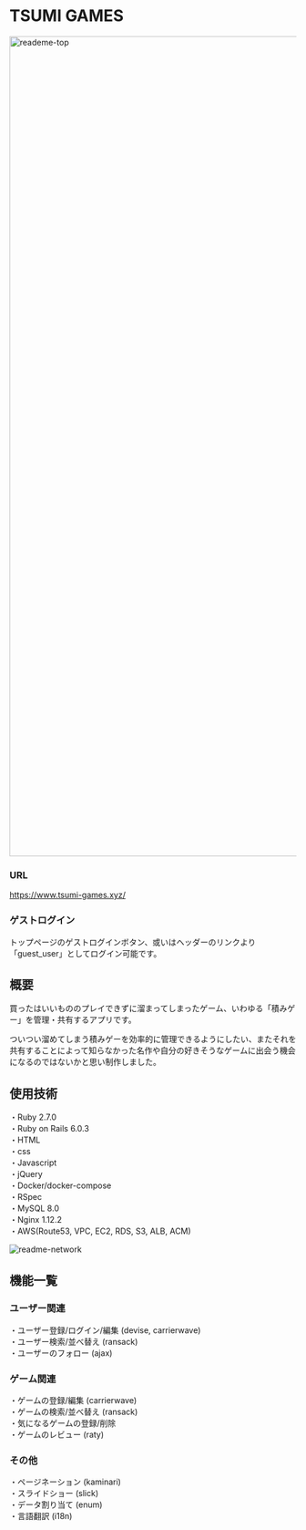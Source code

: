 # TSUMI GAMES

<img width="1439" alt="reademe-top" src="https://user-images.githubusercontent.com/61346761/108021684-6cd5f800-7062-11eb-9c1a-7557e140eb2e.png">

### URL
https://www.tsumi-games.xyz/

### ゲストログイン
トップページのゲストログインボタン、或いはヘッダーのリンクより「guest_user」としてログイン可能です。

## 概要
買ったはいいもののプレイできずに溜まってしまったゲーム、いわゆる「積みゲー」を管理・共有するアプリです。

ついつい溜めてしまう積みゲーを効率的に管理できるようにしたい、またそれを共有することによって知らなかった名作や自分の好きそうなゲームに出会う機会になるのではないかと思い制作しました。

## 使用技術
・Ruby 2.7.0  
・Ruby on Rails 6.0.3  
・HTML  
・css  
・Javascript  
・jQuery  
・Docker/docker-compose  
・RSpec  
・MySQL 8.0  
・Nginx 1.12.2  
・AWS(Route53, VPC, EC2, RDS, S3, ALB, ACM)

![readme-network](https://user-images.githubusercontent.com/61346761/108066622-ebeb2080-70a2-11eb-87db-5b7a2a165ea0.png)

## 機能一覧
### ユーザー関連
・ユーザー登録/ログイン/編集 (devise, carrierwave)  
・ユーザー検索/並べ替え (ransack)  
・ユーザーのフォロー (ajax)  
### ゲーム関連
・ゲームの登録/編集 (carrierwave)  
・ゲームの検索/並べ替え (ransack)  
・気になるゲームの登録/削除  
・ゲームのレビュー (raty)  
### その他
・ページネーション (kaminari)  
・スライドショー (slick)  
・データ割り当て (enum)  
・言語翻訳 (i18n)
